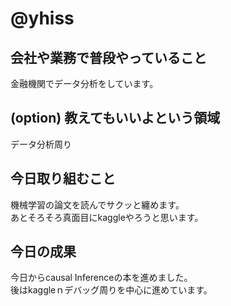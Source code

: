 # @yhiss

## 会社や業務で普段やっていること

金融機関でデータ分析をしています。  

## (option) 教えてもいいよという領域
データ分析周り

## 今日取り組むこと
機械学習の論文を読んでサクッと纏めます。  
あとそろそろ真面目にkaggleやろうと思います。

## 今日の成果
今日からcausal Inferenceの本を進めました。  
後はkaggleｎデバッグ周りを中心に進めています。
